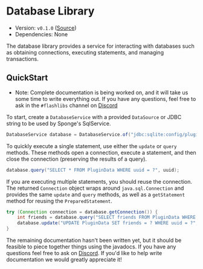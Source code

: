 # Database Library

 - Version: `v0.1.0` ([Source](https://github.com/Flash-Labs/FlashLibs/tree/master/src/main/java/dev/flashlabs/flashlibs/database))
 - Dependencies: None

The database library provides a service for interacting with databases such as
obtaining connections, executing statements, and managing transactions.

## QuickStart

 - Note: Complete documentation is being worked on, and it will take us some
   time to write everything out. If you have any questions, feel free to ask
   in the `#flashlibs` channel on [Discord](https://discord.gg/zWqnAa9KRn)

To start, create a `DatabaseService` with a provided `DataSource` or JDBC string
to be used by Sponge's SqlService.

```java
DatabaseService database = DatabaseService.of("jdbc:sqlite:config/plugin-id/database.db");
```

To quickly execute a single statement, use either the `update` or `query`
methods. These methods open a connection, execute a statement, and then close
the connection (preserving the results of a query).

```java
database.query("SELECT * FROM PluginData WHERE uuid = ?", uuid);
```

If you are executing multiple statements, you should reuse the connection. The
returned `Connection` object wraps around `java.sql.Connection` and provides
the same `update` and `query` methods, as well as a `getStatement` method for
reusing the `PreparedStatement`.

```java
try (Connection connection = database.getConnection()) {
    int friends = database.query("SELECT friends FROM PluginData WHERE uuid = ?", uuid).getInt(1);
    database.update("UPDATE PluginData SET friends = ? WHERE uuid = ?", freinds + 1, uuid);
}
```

The remaining documentation hasn't been written yet, but it should be feasible
to piece together things using the javadocs. If you have any questions feel free
to ask on [Discord](https://discord.gg/zWqnAa9KRn). If you'd like to help write
documentation we would greatly appreciate it!
